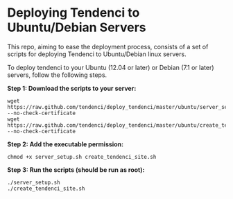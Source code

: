 # Deploying Tendenci to Ubuntu/Debian Servers

This repo, aiming to ease the deployment process, consists of a set of scripts for deploying Tendenci to Ubuntu/Debian linux servers.

To deploy tendenci to your Ubuntu (12.04 or later) or Debian (7.1 or later) servers, follow the following steps.

**Step 1: Download the scripts to your server:**

	wget https://raw.github.com/tendenci/deploy_tendenci/master/ubuntu/server_setup.sh --no-check-certificate 
	wget https://raw.github.com/tendenci/deploy_tendenci/master/ubuntu/create_tendenci_site.sh --no-check-certificate 

**Step 2: Add the executable permission:**

	chmod +x server_setup.sh create_tendenci_site.sh

**Step 3: Run the scripts (should be run as root):**

	./server_setup.sh
	./create_tendenci_site.sh

